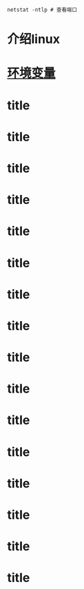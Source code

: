 ```
netstat -ntlp # 查看端口
```
# 介绍linux
# [环境变量](/linux/path.html)
# title
# title
# title
# title
# title
# title
# title
# title
# title
# title
# title
# title
# title
# title
# title
# title